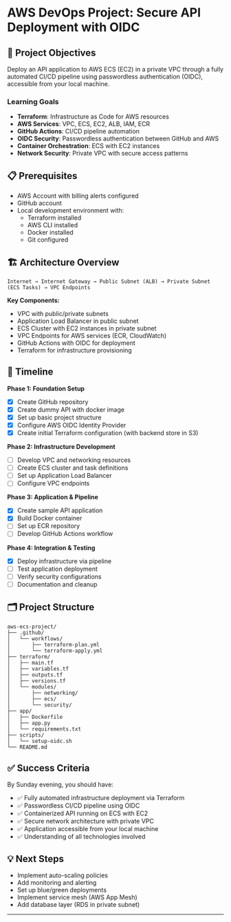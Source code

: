 # AWS DevOps Project: Secure API Deployment with OIDC

## 🎯 Project Objectives

Deploy an API application to AWS ECS (EC2) in a private VPC through a fully automated CI/CD pipeline using passwordless authentication (OIDC), accessible from your local machine.

### Learning Goals
- **Terraform**: Infrastructure as Code for AWS resources
- **AWS Services**: VPC, ECS, EC2, ALB, IAM, ECR
- **GitHub Actions**: CI/CD pipeline automation
- **OIDC Security**: Passwordless authentication between GitHub and AWS
- **Container Orchestration**: ECS with EC2 instances
- **Network Security**: Private VPC with secure access patterns

## 📋 Prerequisites

- AWS Account with billing alerts configured
- GitHub account
- Local development environment with:
  - Terraform installed
  - AWS CLI installed
  - Docker installed
  - Git configured

## 🏗️ Architecture Overview

```
Internet → Internet Gateway → Public Subnet (ALB) → Private Subnet (ECS Tasks) → VPC Endpoints
```

**Key Components:**
- VPC with public/private subnets
- Application Load Balancer in public subnet
- ECS Cluster with EC2 instances in private subnet
- VPC Endpoints for AWS services (ECR, CloudWatch)
- GitHub Actions with OIDC for deployment
- Terraform for infrastructure provisioning

## 📅 Timeline

**Phase 1: Foundation Setup**
- [x] Create GitHub repository
- [x] Create dummy API with docker image
- [x] Set up basic project structure
- [x] Configure AWS OIDC Identity Provider
- [x] Create initial Terraform configuration (with backend store in S3)

**Phase 2: Infrastructure Development**
- [ ] Develop VPC and networking resources
- [ ] Create ECS cluster and task definitions
- [ ] Set up Application Load Balancer
- [ ] Configure VPC endpoints

**Phase 3: Application & Pipeline**
- [x] Create sample API application
- [x] Build Docker container
- [ ] Set up ECR repository
- [ ] Develop GitHub Actions workflow

**Phase 4: Integration & Testing**
- [x] Deploy infrastructure via pipeline
- [ ] Test application deployment
- [ ] Verify security configurations
- [ ] Documentation and cleanup

## 🗂️ Project Structure

```
aws-ecs-project/
├── .github/
│   └── workflows/
│       ├── terraform-plan.yml
│       └── terraform-apply.yml
├── terraform/
│   ├── main.tf
│   ├── variables.tf
│   ├── outputs.tf
│   ├── versions.tf
│   └── modules/
│       ├── networking/
│       ├── ecs/
│       └── security/
├── app/
│   ├── Dockerfile
│   ├── app.py 
│   └── requirements.txt
├── scripts/
│   └── setup-oidc.sh
└── README.md
```

## ✅ Success Criteria

By Sunday evening, you should have:
- ✅ Fully automated infrastructure deployment via Terraform
- ✅ Passwordless CI/CD pipeline using OIDC
- ✅ Containerized API running on ECS with EC2
- ✅ Secure network architecture with private VPC
- ✅ Application accessible from your local machine
- ✅ Understanding of all technologies involved

## 💡 Next Steps

- Implement auto-scaling policies
- Add monitoring and alerting
- Set up blue/green deployments
- Implement service mesh (AWS App Mesh)
- Add database layer (RDS in private subnet)

---
